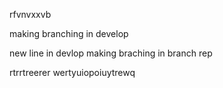 rfvnvxxvb

making branching in develop

new line in devlop
making braching  in branch rep 


rtrrtreerer
wertyuiopoiuytrewq  

